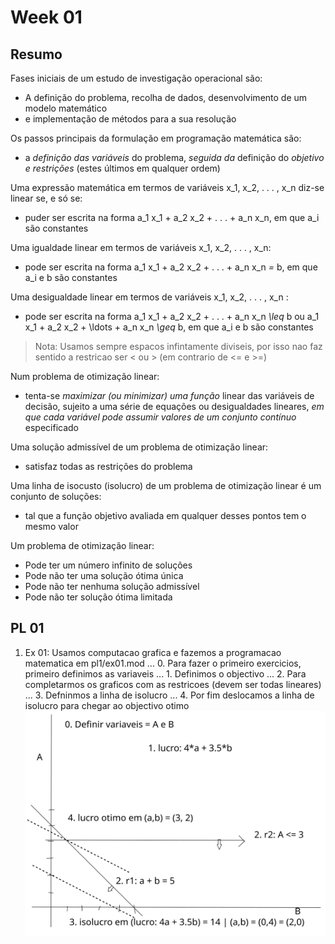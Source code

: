 # Week 01

## Resumo 

Fases iniciais de um estudo de investigação operacional são:
 - A definição do problema, recolha de dados, desenvolvimento de um modelo matemático
 - e implementação de métodos para a sua resolução
  
Os passos principais da formulação em programação matemática são: 
 - a *definição das variáveis* do problema, *seguida da* definição do *objetivo e restrições* (estes últimos em qualquer ordem)
   
Uma expressão matemática em termos de variáveis x_1, x_2, . . . , x_n diz-se linear se, e só se:
- puder ser escrita na forma a_1 x_1 + a_2 x_2 + . . .  + a_n x_n, em que a_i são constantes
  
Uma igualdade linear em termos de variáveis x_1, x_2, . . . , x_n:
 - pode ser escrita na forma a_1 x_1 + a_2 x_2 + . . .  + a_n x_n *=* b, em que a_i e b são constantes
  
Uma desigualdade linear em termos de variáveis x_1, x_2, . . . , x_n :
 - pode ser escrita na forma a_1 x_1 + a_2 x_2 + . . .  + a_n x_n *\leq* b ou a_1 x_1 + a_2 x_2 + \ldots + a_n x_n *\geq* b, em que a_i e b são constantes
> Nota: Usamos sempre espacos infintamente diviseis, por isso nao faz sentido a restricao ser < ou > (em contrario de <= e >=)
  
Num problema de otimização linear: 
 - tenta-se *maximizar (ou minimizar) uma função* linear das variáveis de decisão, sujeito a uma série de equações ou desigualdades lineares, *em que cada variável pode assumir valores de um conjunto contínuo* especificado
  
Uma solução admissível de um problema de otimização linear:
 - satisfaz todas as restrições do problema
  
Uma linha de isocusto (isolucro) de um problema de otimização linear é um conjunto de soluções:
 - tal que a função objetivo avaliada em qualquer desses pontos tem o mesmo valor
   
Um problema de otimização linear:
 - Pode ter um número infinito de soluções
 - Pode não ter uma solução ótima única
 - Pode não ter nenhuma solução admissível
 - Pode não ter solução ótima limitada


## PL 01

1. Ex 01: Usamos computacao grafica e fazemos a programacao matematica em pl1/ex01.mod
... 0. Para fazer o primeiro exercicios, primeiro definimos as variaveis
... 1. Definimos o objectivo 
... 2. Para completarmos os graficos com as restricoes (devem ser todas lineares)
... 3. Defninmos a linha de isolucro 
... 4. Por fim deslocamos a linha de isolucro para chegar ao objectivo otimo
![ex01](images/ex01.svg)

